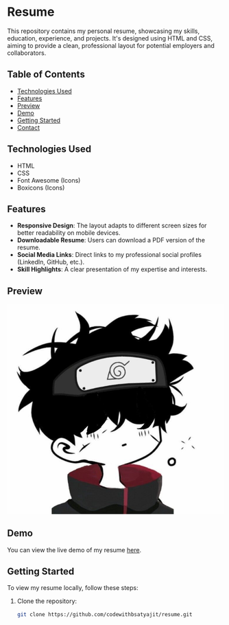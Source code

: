 # Resume

This repository contains my personal resume, showcasing my skills, education, experience, and projects. It's designed using HTML and CSS, aiming to provide a clean, professional layout for potential employers and collaborators.

## Table of Contents

- [Technologies Used](#technologies-used)
- [Features](#features)
- [Preview](#preview)
- [Demo](#demo)
- [Getting Started](#getting-started)
- [Contact](#contact)

## Technologies Used

- HTML
- CSS
- Font Awesome (Icons)
- Boxicons (Icons)

## Features

- **Responsive Design**: The layout adapts to different screen sizes for better readability on mobile devices.
- **Downloadable Resume**: Users can download a PDF version of the resume.
- **Social Media Links**: Direct links to my professional social profiles (LinkedIn, GitHub, etc.).
- **Skill Highlights**: A clear presentation of my expertise and interests.

## Preview

![Resume Preview](public/pfp.png)  <!-- Replace with the path to your preview image -->

## Demo

You can view the live demo of my resume [here](https://codewithbsatyajit.github.io/resume/).  <!-- Replace with your actual demo URL -->

## Getting Started

To view my resume locally, follow these steps:

1. Clone the repository:
   ```bash
   git clone https://github.com/codewithbsatyajit/resume.git
